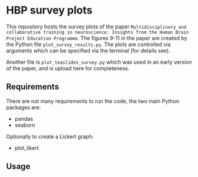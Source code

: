 # HBP survey plots 
This repository hosts the survey plots of the paper `Multidisciplinary and collaborative training in neuroscience: Insights from the Human Brain Project Education Programme`.
The figures 9-11 in the paper are created by the Python file `plot_survey_results.py`. The plots are controlled via arguments which can be specified via the terminal (for details see). 

Another file is `plot_teaslides_survey.py` which was used in an early version of the paper, and is upload here for completeness.

## Requirements
There are not many requirements to run the code, the two main Python packages are: 
- pandas
- seaborn

Optionally to create a Lickert graph: 
- plot_likert 

## Usage
